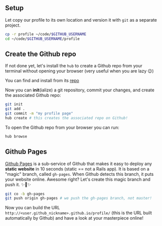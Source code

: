 ## Setup

Let copy our profile to its own location and version it with `git` as a separate project.

```bash
cp -r profile ~/code/$GITHUB_USERNAME
cd ~/code/$GITHUB_USERNAME/profile
```

## Create the Github repo

If not done yet, let's install the `hub` to create a Github repo from your terminal without opening your browser (very useful when you are lazy 😉)

You can find and install from its [repo](https://github.com/github/hub/releases)

Now you can **init**(ialize) a git repository, commit your changes, and create the associated Github repo:

```bash
git init
git add .
git commit -m "my profile page"
hub create # this creates the associated repo on Github!
```

To open the Github repo from your browser you can run:

```bash
hub browse
```

## Github Pages

[Github Pages](https://pages.github.com/) is a sub-service of Github that makes it easy to deploy any **static website** in 10 seconds (static == not a Rails app). It is based on a "magic" branch, called `gh-pages`. When Github detects this branch, it puts your website online. Awesome right? Let's create this magic branch and push it. ✨🌿✨

```bash
git co -b gh-pages
git push origin gh-pages # we push the gh-pages branch, not master!
```

Now you can build the URL `http://<user.github_nickname>.github.io/profile/` (this is the URL built automatically by Github) and have a look at your masterpiece online!
